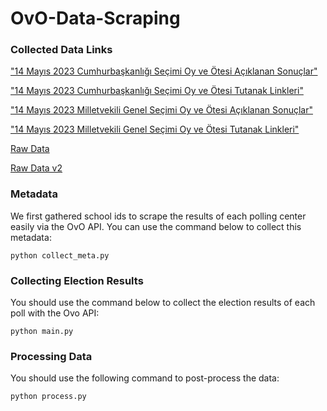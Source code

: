 # OvO-Data-Scraping

### Collected Data Links

["14 Mayıs 2023 Cumhurbaşkanlığı Seçimi Oy ve Ötesi Açıklanan Sonuçlar"](https://drive.google.com/file/d/1ucE5IQZeiLNdK-ROgOpF91bXGTfQkljV/view?usp=sharing)

["14 Mayıs 2023 Cumhurbaşkanlığı Seçimi Oy ve Ötesi Tutanak Linkleri"](https://drive.google.com/file/d/1G2lPwNvOp3zi9CdQKA-W8pi0XioGVFBn/view?usp=sharing)

["14 Mayıs 2023 Milletvekili Genel Seçimi Oy ve Ötesi Açıklanan Sonuçlar"](https://drive.google.com/file/d/1cQTRffSD-1hYPj--KoU5ggYRxPh67l-2/view?usp=sharing)

["14 Mayıs 2023 Milletvekili Genel Seçimi Oy ve Ötesi Tutanak Linkleri"](https://drive.google.com/file/d/1q6N6MHOXfHTEGNDpGjTU3CF_TV3v7KPF/view?usp=sharing)

[Raw Data](https://drive.google.com/file/d/1iHhHIgjPOupt70HXYi_t0Iq0P3Yu6rue/view?usp=sharing)

[Raw Data v2](https://drive.google.com/file/d/1RySPU-_qsEkyEeidifEnzHOmW_HNfdDt/view?usp=sharing)

### Metadata

We first gathered school ids to scrape the results of each polling center easily via the OvO API. You can use the command below to collect this metadata:

    python collect_meta.py

### Collecting Election Results

You should use the command below to collect the election results of each poll with the Ovo API:

    python main.py

### Processing Data

You should use the following command to post-process the data:

    python process.py

    
